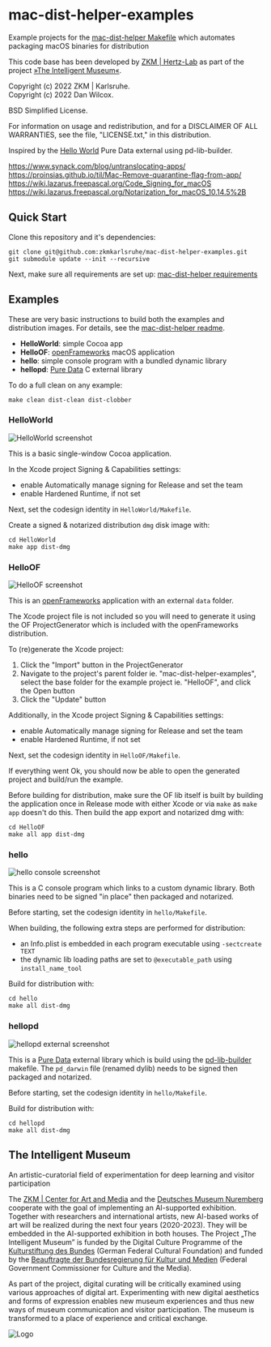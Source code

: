 mac-dist-helper-examples
========================

Example projects for the [mac-dist-helper Makefile](https://github.com/zkmkarlsruhe/mac-dist-helper) which automates packaging macOS binaries for distribution

This code base has been developed by [ZKM | Hertz-Lab](https://zkm.de/en/about-the-zkm/organization/hertz-lab) as part of the project [»The Intelligent Museum«](#the-intelligent-museum).

Copyright (c) 2022 ZKM | Karlsruhe.  
Copyright (c) 2022 Dan Wilcox.

BSD Simplified License.

For information on usage and redistribution, and for a DISCLAIMER OF ALL
WARRANTIES, see the file, "LICENSE.txt," in this distribution.

Inspired by the [Hello World](https://github.com/pure-data/helloworld) Pure Data external using pd-lib-builder.


https://www.synack.com/blog/untranslocating-apps/
https://proinsias.github.io/til/Mac-Remove-quarantine-flag-from-app/
https://wiki.lazarus.freepascal.org/Code_Signing_for_macOS
https://wiki.lazarus.freepascal.org/Notarization_for_macOS_10.14.5%2B

Quick Start
-----------

Clone this repository and it's dependencies:

```shell
git clone git@github.com:zkmkarlsruhe/mac-dist-helper-examples.git
git submodule update --init --recursive
```

Next, make sure all requirements are set up: [mac-dist-helper requirements](https://github.com/zkmkarlsruhe/mac-dist-helper#requirements)

Examples
--------

These are very basic instructions to build both the examples and distribution images. For details, see the [mac-dist-helper readme](https://github.com/zkmkarlsruhe/mac-dist-helper).

* **HelloWorld**: simple Cocoa app
* **HelloOF**: [openFrameworks](https://openframeworks.cc) macOS application
* **hello**: simple console program with a bundled dynamic library
* **hellopd**: [Pure Data](https://pure-data.info) C external library

To do a full clean on any example:

```shell
make clean dist-clean dist-clobber
```

### HelloWorld

![HelloWorld screenshot](media/helloworld-screenshot.png)

This is a basic single-window Cocoa application.

In the Xcode project Signing & Capabilities settings:
* enable Automatically manage signing for Release and set the team
* enable Hardened Runtime, if not set

Next, set the codesign identity in `HelloWorld/Makefile`.

Create a signed & notarized distribution `dmg` disk image with:

```shell
cd HelloWorld
make app dist-dmg
```

### HelloOF

![HelloOF screenshot](media/helloof-screenshot.png)

This is an [openFrameworks](https://openframeworks.cc) application with an external `data` folder.

The Xcode project file is not included so you will need to generate it using the OF ProjectGenerator which is included with the openFrameworks distribution.

To (re)generate the Xcode project:

1. Click the "Import" button in the ProjectGenerator
2. Navigate to the project's parent folder ie. "mac-dist-helper-examples", select the base folder for the example project ie. "HelloOF", and click the Open button
3. Click the "Update" button

Additionally, in the Xcode project Signing & Capabilities settings:
* enable Automatically manage signing for Release and set the team
* enable Hardened Runtime, if not set

Next, set the codesign identity in `HelloOF/Makefile`.

If everything went Ok, you should now be able to open the generated project and build/run the example.

Before building for distribution, make sure the OF lib itself is built by building the application once in Release mode with either Xcode or via `make` as `make app` doesn't do this. Then build the app export and notarized dmg with:

```shell
cd HelloOF
make all app dist-dmg
```

### hello

![hello console screenshot](media/hello-screenshot.png)

This is a C console program which links to a custom dynamic library. Both binaries need to be signed "in place" then packaged and notarized.

Before starting, set the codesign identity in `hello/Makefile`.

When building, the following extra steps are performed for distribution:
* an Info.plist is embedded in each program executable using `-sectcreate TEXT`
* the dynamic lib loading paths are set to `@executable_path` using `install_name_tool`

Build for distribution with:

```shell
cd hello
make all dist-dmg
```

### hellopd

![hellopd external screenshot](media/hellopd-screenshot.png)

This is a [Pure Data](https://pure-data.info) external library which is build using the [pd-lib-builder](https://github.com/pure-data/pd-lib-builder) makefile. The `pd_darwin` file (renamed dylib) needs to be signed then packaged and notarized. 

Before starting, set the codesign identity in `hello/Makefile`.

Build for distribution with:

```shell
cd hellopd
make all dist-dmg
```

The Intelligent Museum
----------------------

An artistic-curatorial field of experimentation for deep learning and visitor participation

The [ZKM | Center for Art and Media](https://zkm.de/en) and the [Deutsches Museum Nuremberg](https://www.deutsches-museum.de/en/nuernberg/information/) cooperate with the goal of implementing an AI-supported exhibition. Together with researchers and international artists, new AI-based works of art will be realized during the next four years (2020-2023).  They will be embedded in the AI-supported exhibition in both houses. The Project „The Intelligent Museum” is funded by the Digital Culture Programme of the [Kulturstiftung des Bundes](https://www.kulturstiftung-des-bundes.de/en) (German Federal Cultural Foundation) and funded by the [Beauftragte der Bundesregierung für Kultur und Medien](https://www.bundesregierung.de/breg-de/bundesregierung/staatsministerin-fuer-kultur-und-medien) (Federal Government Commissioner for Culture and the Media).

As part of the project, digital curating will be critically examined using various approaches of digital art. Experimenting with new digital aesthetics and forms of expression enables new museum experiences and thus new ways of museum communication and visitor participation. The museum is transformed to a place of experience and critical exchange.

![Logo](media/Logo_ZKM_DMN_KSB.png)
